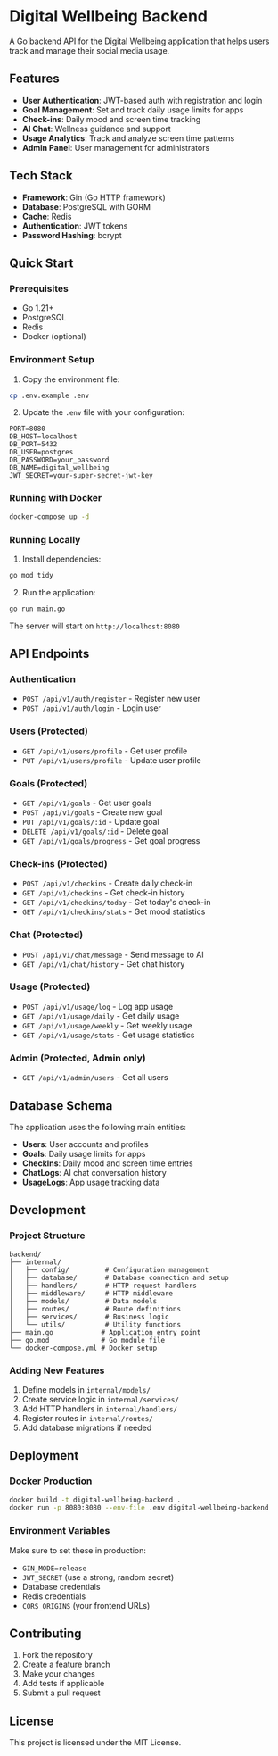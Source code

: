 # Digital Wellbeing Backend

A Go backend API for the Digital Wellbeing application that helps users track and manage their social media usage.

## Features

- **User Authentication**: JWT-based auth with registration and login
- **Goal Management**: Set and track daily usage limits for apps
- **Check-ins**: Daily mood and screen time tracking
- **AI Chat**: Wellness guidance and support
- **Usage Analytics**: Track and analyze screen time patterns
- **Admin Panel**: User management for administrators

## Tech Stack

- **Framework**: Gin (Go HTTP framework)
- **Database**: PostgreSQL with GORM
- **Cache**: Redis
- **Authentication**: JWT tokens
- **Password Hashing**: bcrypt

## Quick Start

### Prerequisites

- Go 1.21+
- PostgreSQL
- Redis
- Docker (optional)

### Environment Setup

1. Copy the environment file:
```bash
cp .env.example .env
```

2. Update the `.env` file with your configuration:
```env
PORT=8080
DB_HOST=localhost
DB_PORT=5432
DB_USER=postgres
DB_PASSWORD=your_password
DB_NAME=digital_wellbeing
JWT_SECRET=your-super-secret-jwt-key
```

### Running with Docker

```bash
docker-compose up -d
```

### Running Locally

1. Install dependencies:
```bash
go mod tidy
```

2. Run the application:
```bash
go run main.go
```

The server will start on `http://localhost:8080`

## API Endpoints

### Authentication
- `POST /api/v1/auth/register` - Register new user
- `POST /api/v1/auth/login` - Login user

### Users (Protected)
- `GET /api/v1/users/profile` - Get user profile
- `PUT /api/v1/users/profile` - Update user profile

### Goals (Protected)
- `GET /api/v1/goals` - Get user goals
- `POST /api/v1/goals` - Create new goal
- `PUT /api/v1/goals/:id` - Update goal
- `DELETE /api/v1/goals/:id` - Delete goal
- `GET /api/v1/goals/progress` - Get goal progress

### Check-ins (Protected)
- `POST /api/v1/checkins` - Create daily check-in
- `GET /api/v1/checkins` - Get check-in history
- `GET /api/v1/checkins/today` - Get today's check-in
- `GET /api/v1/checkins/stats` - Get mood statistics

### Chat (Protected)
- `POST /api/v1/chat/message` - Send message to AI
- `GET /api/v1/chat/history` - Get chat history

### Usage (Protected)
- `POST /api/v1/usage/log` - Log app usage
- `GET /api/v1/usage/daily` - Get daily usage
- `GET /api/v1/usage/weekly` - Get weekly usage
- `GET /api/v1/usage/stats` - Get usage statistics

### Admin (Protected, Admin only)
- `GET /api/v1/admin/users` - Get all users

## Database Schema

The application uses the following main entities:

- **Users**: User accounts and profiles
- **Goals**: Daily usage limits for apps
- **CheckIns**: Daily mood and screen time entries
- **ChatLogs**: AI chat conversation history
- **UsageLogs**: App usage tracking data

## Development

### Project Structure

```
backend/
├── internal/
│   ├── config/         # Configuration management
│   ├── database/       # Database connection and setup
│   ├── handlers/       # HTTP request handlers
│   ├── middleware/     # HTTP middleware
│   ├── models/         # Data models
│   ├── routes/         # Route definitions
│   ├── services/       # Business logic
│   └── utils/          # Utility functions
├── main.go            # Application entry point
├── go.mod             # Go module file
└── docker-compose.yml # Docker setup
```

### Adding New Features

1. Define models in `internal/models/`
2. Create service logic in `internal/services/`
3. Add HTTP handlers in `internal/handlers/`
4. Register routes in `internal/routes/`
5. Add database migrations if needed

## Deployment

### Docker Production

```bash
docker build -t digital-wellbeing-backend .
docker run -p 8080:8080 --env-file .env digital-wellbeing-backend
```

### Environment Variables

Make sure to set these in production:

- `GIN_MODE=release`
- `JWT_SECRET` (use a strong, random secret)
- Database credentials
- Redis credentials
- `CORS_ORIGINS` (your frontend URLs)

## Contributing

1. Fork the repository
2. Create a feature branch
3. Make your changes
4. Add tests if applicable
5. Submit a pull request

## License

This project is licensed under the MIT License.